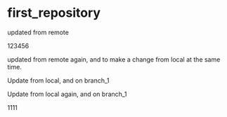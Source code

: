 # first_repository

updated from remote

123456

updated from remote again, and to make a change from local at the same time.

Update from local, and on branch_1

Update from local again, and on branch_1


1111
